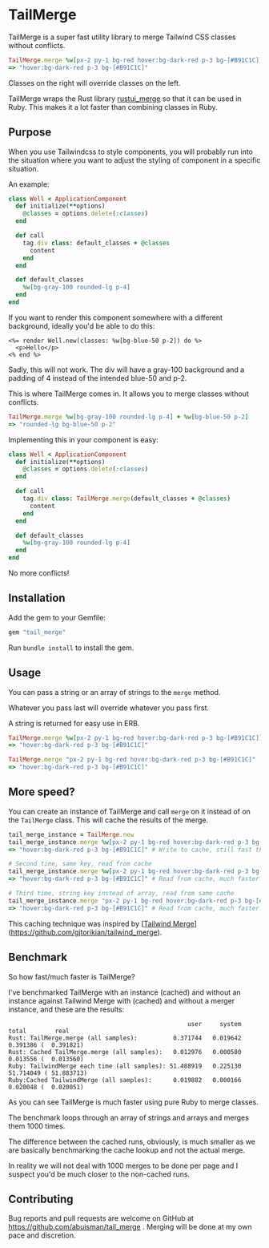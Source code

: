 # TailMerge

TailMerge is a super fast utility library to merge Tailwind CSS classes without conflicts.

```ruby
TailMerge.merge %w[px-2 py-1 bg-red hover:bg-dark-red p-3 bg-[#B91C1C]]
=> "hover:bg-dark-red p-3 bg-[#B91C1C]"
```

Classes on the right will override classes on the left.

TailMerge wraps the Rust library [rustui_merge](https://docs.rs/rustui_merge/latest/rustui_merge/) so that it can be used in Ruby. This makes it a lot faster than combining classes in Ruby.

## Purpose

When you use Tailwindcss to style components, you will probably run into the situation where you want to adjust the styling of component in a specific situation.

An example:

```ruby
class Well < ApplicationComponent
  def initialize(**options)
    @classes = options.delete(:classes)
  end

  def call
    tag.div class: default_classes + @classes
      content
    end
  end

  def default_classes
    %w[bg-gray-100 rounded-lg p-4]
  end
end
```

If you want to render this component somewhere with a different background, ideally you'd be able to do this:

```erb
<%= render Well.new(classes: %w[bg-blue-50 p-2]) do %>
  <p>Hello</p>
<% end %>
```

Sadly, this will not work. The div will have a gray-100 background and a padding of 4 instead of the intended blue-50 and p-2.

This is where TailMerge comes in. It allows you to merge classes without conflicts.

```ruby
TailMerge.merge %w[bg-gray-100 rounded-lg p-4] + %w[bg-blue-50 p-2]
=> "rounded-lg bg-blue-50 p-2"
```

Implementing this in your component is easy:

```ruby
class Well < ApplicationComponent
  def initialize(**options)
    @classes = options.delete(:classes)
  end

  def call
    tag.div class: TailMerge.merge(default_classes + @classes)
      content
    end
  end

  def default_classes
    %w[bg-gray-100 rounded-lg p-4]
  end
end
```

No more conflicts!

## Installation

Add the gem to your Gemfile:

```ruby
gem "tail_merge"
```

Run `bundle install` to install the gem.

## Usage

You can pass a string or an array of strings to the `merge` method.

Whatever you pass last will override whatever you pass first.

A string is returned for easy use in ERB.

```ruby
TailMerge.merge %w[px-2 py-1 bg-red hover:bg-dark-red p-3 bg-[#B91C1C]]
=> "hover:bg-dark-red p-3 bg-[#B91C1C]"
```

```ruby
TailMerge.merge "px-2 py-1 bg-red hover:bg-dark-red p-3 bg-[#B91C1C]"
=> "hover:bg-dark-red p-3 bg-[#B91C1C]"
```

## More speed?

You can create an instance of TailMerge and call `merge` on it instead of on the `TailMerge` class. This will cache the results of the merge.

```ruby
tail_merge_instance = TailMerge.new
tail_merge_instance.merge %w[px-2 py-1 bg-red hover:bg-dark-red p-3 bg-[#B91C1C]]
=> "hover:bg-dark-red p-3 bg-[#B91C1C]" # Write to cache, still fast though

# Second time, same key, read from cache
tail_merge_instance.merge %w[px-2 py-1 bg-red hover:bg-dark-red p-3 bg-[#B91C1C]]
=> "hover:bg-dark-red p-3 bg-[#B91C1C]" # Read from cache, much faster!

# Third time, string key instead of array, read from same cache
tail_merge_instance.merge "px-2 py-1 bg-red hover:bg-dark-red p-3 bg-[#B91C1C]"
=> "hover:bg-dark-red p-3 bg-[#B91C1C]" # Read from cache, much faster!
```

This caching technique was inspired by [[Tailwind Merge](https://github.com/dcastil/tailwind-merge)](https://github.com/gjtorikian/tailwind_merge).

## Benchmark

So how fast/much faster is TailMerge?

I've benchmarked TailMerge with an instance (cached) and without an instance against Tailwind Merge with (cached) and without a merger instance, and these are the results:

```
                                                  user     system      total        real
Rust: TailMerge.merge (all samples):          0.371744   0.019642   0.391386 (  0.391821)
Rust: Cached TailMerge.merge (all samples):   0.012976   0.000580   0.013556 (  0.013560)
Ruby: TailwindMerge each time (all samples): 51.488919   0.225130  51.714049 ( 51.883713)
Ruby:Cached TailwindMerge (all samples):      0.019882   0.000166   0.020048 (  0.020051)
```

As you can see TailMerge is much faster using pure Ruby to merge classes.

The benchmark loops through an array of strings and arrays and merges them 1000 times.

The difference between the cached runs, obviously, is much smaller as we are basically benchmarking the cache lookup and not the actual merge.

In reality we will not deal with 1000 merges to be done per page and I suspect you'd be much closer to the non-cached runs.

## Contributing

Bug reports and pull requests are welcome on GitHub at https://github.com/abuisman/tail_merge . Merging will be done at my own pace and discretion.
